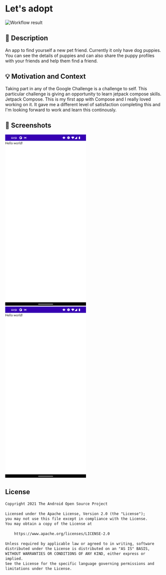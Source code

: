 # Let's adopt

<!--- Replace <OWNER> with your Github Username and <REPOSITORY> with the name of your repository. -->
<!--- You can find both of these in the url bar when you open your repository in github. -->
![Workflow result](https://github.com/ProMode7/android-dev-challenge-compose/workflows/Check/badge.svg)


## :scroll: Description
An app to find yourself a new pet friend. Currently it only have dog puppies. You can see the details of puppies and can also share the puppy profiles with your friends and help them find a friend.


## :bulb: Motivation and Context
Taking part in any of the Google Challenge is a challenge to self. This particular challenge is giving an opportunity to learn jetpack compose skills. Jetpack Compose. This is my first app with Compose and I really loved working on it. It gave me a different level of satisfaction completing this and I'm looking forward to work and learn this continously.


## :camera_flash: Screenshots
<!-- You can add more screenshots here if you like -->
<img src="/results/screenshot_1.png" width="260">&emsp;<img src="/results/screenshot_2.png" width="260">

## License
```
Copyright 2021 The Android Open Source Project

Licensed under the Apache License, Version 2.0 (the "License");
you may not use this file except in compliance with the License.
You may obtain a copy of the License at

    https://www.apache.org/licenses/LICENSE-2.0

Unless required by applicable law or agreed to in writing, software
distributed under the License is distributed on an "AS IS" BASIS,
WITHOUT WARRANTIES OR CONDITIONS OF ANY KIND, either express or implied.
See the License for the specific language governing permissions and
limitations under the License.
```
